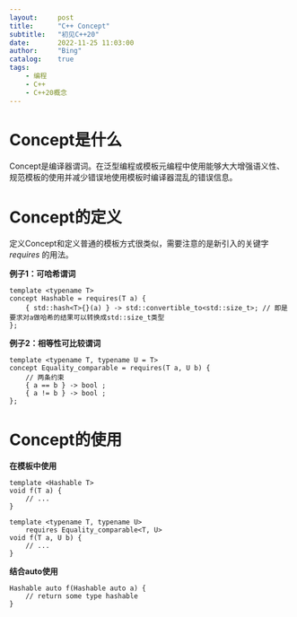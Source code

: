```yaml
---
layout:     post
title:      "C++ Concept"
subtitle:   "初见C++20"
date:       2022-11-25 11:03:00
author:     "Bing"
catalog:    true
tags:
    - 编程
    - C++
    - C++20概念
---
```


# Concept是什么
Concept是编译器谓词。在泛型编程或模板元编程中使用能够大大增强语义性、规范模板的使用并减少错误地使用模板时编译器混乱的错误信息。

# Concept的定义
定义Concept和定义普通的模板方式很类似，需要注意的是新引入的关键字 $requires$ 的用法。

**例子1：可哈希谓词**
```
template <typename T>
concept Hashable = requires(T a) {
    { std::hash<T>{}(a) } -> std::convertible_to<std::size_t>; // 即是要求对a做哈希的结果可以转换成std::size_t类型
};
```

**例子2：相等性可比较谓词**
```
template <typename T, typename U = T>
concept Equality_comparable = requires(T a, U b) {
    // 两条约束
    { a == b } -> bool ;
    { a != b } -> bool ;
};
```

# Concept的使用
**在模板中使用**
```
template <Hashable T>
void f(T a) {
    // ...
}

template <typename T, typename U>
    requires Equality_comparable<T, U>
void f(T a, U b) {
    // ...
}
```

**结合auto使用**
```
Hashable auto f(Hashable auto a) {
    // return some type hashable
}
```
